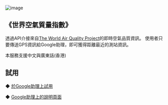 ![image](https://waqi.info/icons/logo.map.png?_=1583838645)     
  
《世界空氣質量指數》
-------
透過API介接來自[The World Air Quality Project](https://aqicn.org/map/)的即時空氣品質資訊。
使用者只要傳送GPS資訊給Google助理，即可獲得距離最近的測站資訊。

本服務支援中文與廣東話(香港)
  
試用
-------
◆ [於Google助理上試用](https://assistant.google.com/services/invoke/uid/000000b85163c25c)
  
◆ [Google助理上的說明頁面](https://assistant.google.com/services/a/uid/000000b85163c25c)
